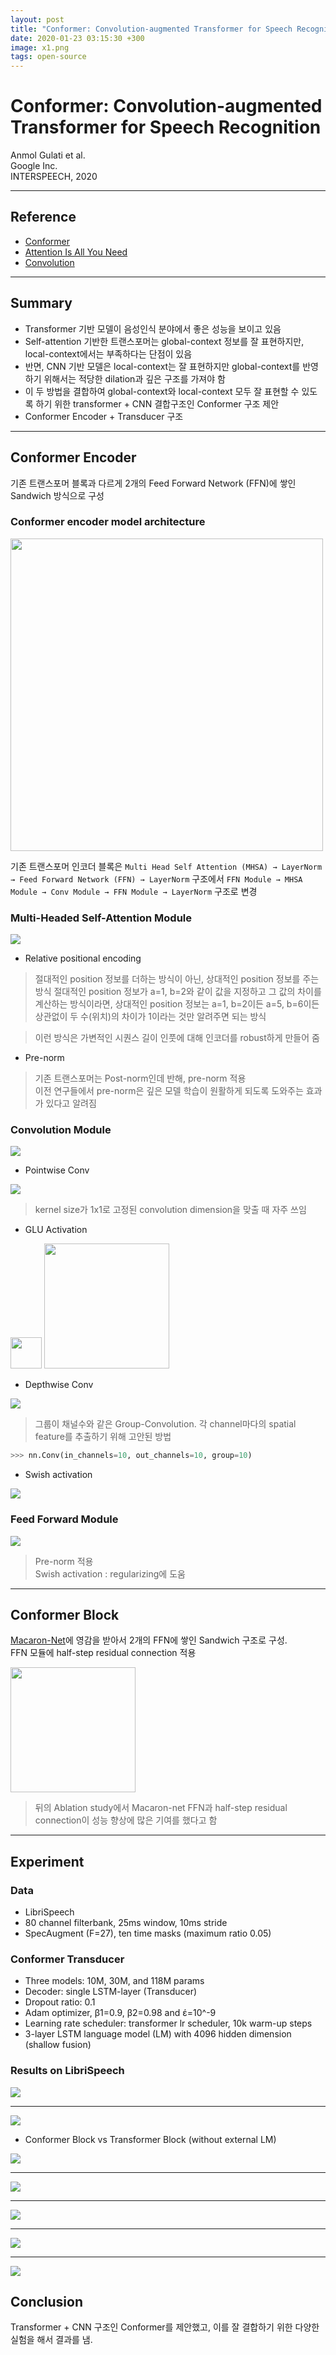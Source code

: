 ```yaml
---
layout: post
title: "Conformer: Convolution-augmented Transformer for Speech Recognition"
date: 2020-01-23 03:15:30 +300
image: x1.png
tags: open-source
---
```


# Conformer: Convolution-augmented Transformer for Speech Recognition  
  
Anmol Gulati et al.  
Google Inc.  
INTERSPEECH, 2020
  
***

## Reference
- [Conformer](https://arxiv.org/pdf/2005.08100.pdf)  
- [Attention Is All You Need](https://arxiv.org/abs/1706.03762)  
- [Convolution](https://hichoe95.tistory.com/48)
  
***
  
## Summary
- Transformer 기반 모델이 음성인식 분야에서 좋은 성능을 보이고 있음
- Self-attention 기반한 트랜스포머는 global-context 정보를 잘 표현하지만, local-context에서는 부족하다는 단점이 있음  
- 반면, CNN 기반 모델은 local-context는 잘 표현하지만 global-context를 반영하기 위해서는 적당한 dilation과 깊은 구조를 가져야 함  
- 이 두 방법을 결합하여 global-context와 local-context 모두 잘 표현할 수 있도록 하기 위한 transformer + CNN 결합구조인 Conformer 구조 제안  
- Conformer Encoder + Transducer 구조
  
***

## Conformer Encoder  
  
기존 트랜스포머 블록과 다르게 2개의 Feed Forward Network (FFN)에 쌓인 Sandwich 방식으로 구성

### Conformer encoder model architecture

<img src="https://user-images.githubusercontent.com/42150335/105320076-16af9980-5c09-11eb-86ec-b5146ac65812.png" height=500>   
  
기존 트랜스포머 인코더 블록은 `Multi Head Self Attention (MHSA) → LayerNorm → Feed Forward Network (FFN) → LayerNorm` 구조에서 `FFN Module → MHSA Module → Conv Module → FFN Module → LayerNorm` 구조로 변경  
  
### Multi-Headed Self-Attention Module  
  
<img src="https://images.deepai.org/converted-papers/2005.08100/x3.png">  
  
- Relative positional encoding  
> 절대적인 position 정보를 더하는 방식이 아닌, 상대적인 position 정보를 주는 방식
> 절대적인 position 정보가 a=1, b=2와 같이 값을 지정하고 그 값의 차이를 계산하는 방식이라면, 상대적인 position 정보는 a=1, b=2이든 a=5, b=6이든 상관없이 두 수(위치)의 차이가 1이라는 것만 알려주면 되는 방식
  
> 이런 방식은 가변적인 시퀀스 길이 인풋에 대해 인코더를 robust하게 만들어 줌

- Pre-norm  
> 기존 트랜스포머는 Post-norm인데 반해, pre-norm 적용  
> 이전 연구들에서 pre-norm은 깊은 모델 학습이 원활하게 되도록 도와주는 효과가 있다고 알려짐  

### Convolution Module
  
<img src="https://user-images.githubusercontent.com/42150335/105454437-30aeb200-5cc5-11eb-8624-1ea49b71c8cd.png">
  
- Pointwise Conv  
  
<img src="https://img1.daumcdn.net/thumb/R1280x0/?scode=mtistory2&fname=https%3A%2F%2Fblog.kakaocdn.net%2Fdn%2Fb8hxuL%2Fbtqw5f6QxMM%2Fk4gn4DUTEqPkqbJXusPAKk%2Fimg.png">  
  
> kernel size가 1x1로 고정된 convolution
> dimension을 맞출 때 자주 쓰임  
  
- GLU Activation  
  
<img src="https://miro.medium.com/max/1400/1*EwUvi3ATcVoa9Lm-2FwNUA.png" height=50>  
  
<img src="https://miro.medium.com/max/1400/1*4UZTVLQZSDV7gCsw2cn16Q.png" height=200>
  
- Depthwise Conv  
  
<img src="https://img1.daumcdn.net/thumb/R1280x0/?scode=mtistory2&fname=https%3A%2F%2Fblog.kakaocdn.net%2Fdn%2Fbw6Am5%2Fbtqw4n45UWN%2FqNYnywQjSGkzkOtl5Pkzc1%2Fimg.png">  
  
> 그룹이 채널수와 같은 Group-Convolution. 각 channel마다의 spatial feature를 추출하기 위해 고안된 방법

```python
>>> nn.Conv(in_channels=10, out_channels=10, group=10)
```
  
- Swish activation

<img src="https://blog.kakaocdn.net/dn/QbxpI/btqEHxducIg/hrmYfDLHDT4N1oqCtt74CK/img.png">
  
### Feed Forward Module
  
<img src="https://user-images.githubusercontent.com/1694368/103190710-1b847480-490d-11eb-8ea5-280749a32a24.png">
  
> Pre-norm 적용  
> Swish activation : regularizing에 도움
  
***

## Conformer Block
  
[Macaron-Net](https://arxiv.org/pdf/1906.02762.pdf)에 영감을 받아서 2개의 FFN에 쌓인 Sandwich 구조로 구성.  
FFN 모듈에 half-step residual connection 적용  
  
<img src="https://user-images.githubusercontent.com/42150335/105326425-13b8a700-5c11-11eb-804c-bd8efef6060b.png" height=200>  
  
> 뒤의 Ablation study에서 Macaron-net FFN과 half-step residual connection이 성능 향상에 많은 기여를 했다고 함  
  
***

## Experiment  
  
### Data
- LibriSpeech
- 80 channel filterbank, 25ms window, 10ms stride  
- SpecAugment (F=27), ten time masks (maximum ratio 0.05)
  
### Conformer Transducer
- Three models: 10M, 30M, and 118M params
- Decoder: single LSTM-layer (Transducer)
- Dropout ratio: 0.1
- Adam optimizer, β1=0.9, β2=0.98 and έ=10^-9
- Learning rate scheduler: transformer lr scheduler, 10k warm-up steps
- 3-layer LSTM language model (LM) with 4096 hidden dimension (shallow fusion)

### Results on LibriSpeech
  
<img src="https://user-images.githubusercontent.com/42150335/105327556-5cbd2b00-5c12-11eb-8714-2c0ce2c7a1b0.png">  
  
***

<img src="https://user-images.githubusercontent.com/42150335/105327620-752d4580-5c12-11eb-9091-433ce8700141.png">
  
- Conformer Block vs Transformer Block (without external LM)
  
<img src="https://user-images.githubusercontent.com/42150335/105327876-c9d0c080-5c12-11eb-8b02-948f87c5f47d.png">
  
***

<img src="https://user-images.githubusercontent.com/42150335/105328157-1916f100-5c13-11eb-9473-69ac0c658e15.png">  
  
***

<img src="https://user-images.githubusercontent.com/42150335/105328196-2338ef80-5c13-11eb-9e8a-50ff45bad7b5.png">
  
***
  
<img src="https://user-images.githubusercontent.com/42150335/105328376-54b1bb00-5c13-11eb-9059-38bc7361ba6d.png">

***
  
<img src="https://user-images.githubusercontent.com/42150335/105328408-5aa79c00-5c13-11eb-94b2-8ee455c8daca.png">
  
## Conclusion
  
Transformer + CNN 구조인 Conformer를 제안했고, 이를 잘 결합하기 위한 다양한 실험을 해서 결과를 냄.
